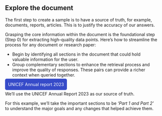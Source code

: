 ## Explore the document

The first step to create a sample is to have a source of truth, for example, documents, reports, articles. This is to justify the accuracy of our answers.

Grasping the core information within the document is the foundational step (Step 0) for extracting high-quality data points. Here’s how to streamline the process for any document or research paper:

* Begin by identifying all sections in the document that could hold valuable information for the user.
* Group complementary sections to enhance the retrieval process and improve the quality of responses. These pairs can provide a richer context when queried together.

<a href="attachment\:ca893a06-aeb3-403c-93d0-710b82d6029f\:UNICEF_Annual_report_2023_EN.pdf" style="padding: 10px; background-color: #364BC9; color: white; text-decoration: none; border-radius: 5px;"> UNICEF Annual report 2023 </a>

We’ll use the UNICEF Annual Report 2023 as our source of truth.

For this example, we’ll take the important sections to be *‘Part 1 and Part 2’* to understand the major goals and any changes that helped achieve them.